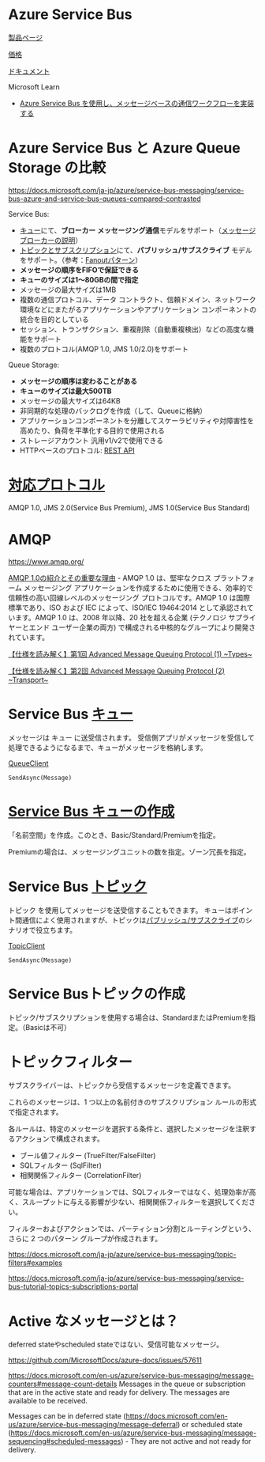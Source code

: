 # Azure Service Bus

[製品ページ](https://azure.microsoft.com/ja-jp/services/service-bus/)

[価格](https://azure.microsoft.com/ja-jp/pricing/details/service-bus/)

[ドキュメント](https://docs.microsoft.com/ja-jp/azure/service-bus-messaging/service-bus-messaging-overview)

Microsoft Learn

- [Azure Service Bus を使用し、メッセージベースの通信ワークフローを実装する](https://docs.microsoft.com/ja-jp/learn/modules/implement-message-workflows-with-service-bus/)

# Azure Service Bus と Azure Queue Storage の比較

https://docs.microsoft.com/ja-jp/azure/service-bus-messaging/service-bus-azure-and-service-bus-queues-compared-contrasted

Service Bus:
- [キュー](https://docs.microsoft.com/ja-jp/azure/service-bus-messaging/service-bus-quickstart-portal)にて、**ブローカー メッセージング通信**モデルをサポート（[メッセージブローカーの説明](https://docs.microsoft.com/ja-jp/azure/architecture/patterns/publisher-subscriber)）
- [トピックとサブスクリプション](https://docs.microsoft.com/ja-jp/azure/service-bus-messaging/service-bus-quickstart-topics-subscriptions-portal)にて、**パブリッシュ/サブスクライブ** モデルをサポート。（参考：[Fanoutパターン](http://aws.clouddesignpattern.org/index.php/CDP:Fanout%E3%83%91%E3%82%BF%E3%83%BC%E3%83%B3)）
- **メッセージの順序をFIFOで保証できる**
- **キューのサイズは1～80GBの間で指定**
- メッセージの最大サイズは1MB
- 複数の通信プロトコル、データ コントラクト、信頼ドメイン、ネットワーク環境などにまたがるアプリケーションやアプリケーション コンポーネントの統合を目的としている
- セッション、トランザクション、重複削除（自動重複検出）などの高度な機能をサポート
- 複数のプロトコル(AMQP 1.0, JMS 1.0/2.0)をサポート

Queue Storage:
- **メッセージの順序は変わることがある**
- **キューのサイズは最大500TB**
- メッセージの最大サイズは64KB
- 非同期的な処理のバックログを作成（して、Queueに格納）
- アプリケーションコンポーネントを分離してスケーラビリティや対障害性を高めたり、負荷を平準化する目的で使用される
- ストレージアカウント 汎用v1/v2で使用できる
- HTTPベースのプロトコル: [REST API](https://docs.microsoft.com/ja-jp/rest/api/storageservices/queue-service-rest-api)

# [対応プロトコル](https://docs.microsoft.com/ja-jp/azure/service-bus-messaging/service-bus-messaging-overview#compliance-with-standards-and-protocols)

AMQP 1.0, JMS 2.0(Service Bus Premium), JMS 1.0(Service Bus Standard)


# AMQP

https://www.amqp.org/

[AMQP 1.0の紹介とその重要な理由](https://docs.microsoft.com/ja-jp/azure/service-bus-messaging/service-bus-amqp-overview) - AMQP 1.0 は、堅牢なクロス プラットフォーム メッセージング アプリケーションを作成するために使用できる、効率的で信頼性の高い回線レベルのメッセージング プロトコルです。AMQP 1.0 は国際標準であり、ISO および IEC によって、ISO/IEC 19464:2014 として承認されています。AMQP 1.0 は、2008 年以降、20 社を超える企業 (テクノロジ サプライヤーとエンド ユーザー企業の両方) で構成される中核的なグループにより開発されています。


[【仕様を読み解く】第1回 Advanced Message Queuing Protocol (1) ~Types~](https://buildersbox.corp-sansan.com/entry/2020/11/06/110000)

[【仕様を読み解く】第2回 Advanced Message Queuing Protocol (2) ~Transport~](https://buildersbox.corp-sansan.com/entry/2020/12/11/110000)


# Service Bus [キュー](https://docs.microsoft.com/ja-jp/azure/service-bus-messaging/service-bus-messaging-overview#queues)

メッセージは キュー に送受信されます。 受信側アプリがメッセージを受信して処理できるようになるまで、キューがメッセージを格納します。

[QueueClient](https://docs.microsoft.com/en-us/dotnet/api/microsoft.azure.servicebus.queueclient?view=azure-dotnet)

`SendAsync(Message)`

# [Service Bus キューの作成](https://docs.microsoft.com/ja-jp/azure/service-bus-messaging/service-bus-quickstart-portal#create-a-namespace-in-the-azure-portal)

「名前空間」を作成。このとき、Basic/Standard/Premiumを指定。

Premiumの場合は、メッセージングユニットの数を指定。ゾーン冗長を指定。

# Service Bus [トピック](https://docs.microsoft.com/ja-jp/azure/service-bus-messaging/service-bus-messaging-overview#topics)

トピック を使用してメッセージを送受信することもできます。 キューはポイント間通信によく使用されますが、トピックは[パブリッシュ/サブスクライブ](https://ja.wikipedia.org/wiki/%E5%87%BA%E7%89%88-%E8%B3%BC%E8%AA%AD%E5%9E%8B%E3%83%A2%E3%83%87%E3%83%AB)のシナリオで役立ちます。

[TopicClient](https://docs.microsoft.com/en-us/dotnet/api/microsoft.azure.servicebus.topicclient?view=azure-dotnet)

`SendAsync(Message)`

# Service Busトピックの作成

トピック/サブスクリプションを使用する場合は、StandardまたはPremiumを指定。（Basicは不可）

# トピックフィルター

サブスクライバーは、トピックから受信するメッセージを定義できます。 

これらのメッセージは、1 つ以上の名前付きのサブスクリプション ルールの形式で指定されます。 

各ルールは、特定のメッセージを選択する条件と、選択したメッセージを注釈するアクションで構成されます。

- ブール値フィルター (TrueFilter/FalseFilter)
- SQLフィルター (SqlFilter)
- 相関関係フィルター (CorrelationFilter)

可能な場合は、アプリケーションでは、SQLフィルターではなく、処理効率が高く、スループットに与える影響が少ない、相関関係フィルターを選択してください。

フィルターおよびアクションでは、パーティション分割とルーティングという、さらに 2 つのパターン グループが作成されます。

https://docs.microsoft.com/ja-jp/azure/service-bus-messaging/topic-filters#examples

https://docs.microsoft.com/ja-jp/azure/service-bus-messaging/service-bus-tutorial-topics-subscriptions-portal


# Active なメッセージとは？

deferred stateやscheduled stateではない、受信可能なメッセージ。

https://github.com/MicrosoftDocs/azure-docs/issues/57611

https://docs.microsoft.com/en-us/azure/service-bus-messaging/message-counters#message-count-details
Messages in the queue or subscription that are in the active state and ready for delivery. The messages are available to be received.

Messages can be in deferred state (https://docs.microsoft.com/en-us/azure/service-bus-messaging/message-deferral) or scheduled state (https://docs.microsoft.com/en-us/azure/service-bus-messaging/message-sequencing#scheduled-messages) - They are not active and not ready for delivery.

